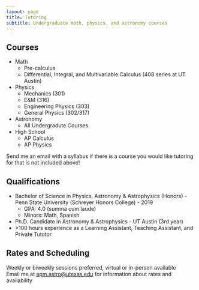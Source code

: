 ```yaml
---
layout: page
title: Tutoring
subtitle: Undergraduate math, physics, and astronomy courses
---
```


## Courses

* Math
  * Pre-calculus   
  * Differential, Integral, and Multivariable Calculus (408 series at UT Austin)
* Physics
  * Mechanics (301)
  * E&M (316)
  * Engineering Physics (303)
  * General Physics (302/317)
* Astronomy
  * All Undergradute Courses
* High School
  * AP Calculus
  * AP Physics 

Send me an email with a syllabus if there is a course you would like tutoring for that is not included above!

## Qualifications

* Bachelor of Science in Physics, Astronomy & Astrophysics (Honors) - Penn State University (Schreyer Honors College) - 2019
  * GPA: 4.0 (summa cum laude)
  * Minors: Math, Spanish
* Ph.D. Candidate in Astronomy & Astrophysics - UT Austin (3rd year)
* \>100 hours experience as a Learning Assistant, Teaching Assistant, and Private Tutotor

## Rates and Scheduling 

Weekly or biweekly sessions preferred, virtual or in-person available  
Email me at [apm.astro@utexas.edu](mailto:apm.astro@utexas.edu) for information about rates and availability 
